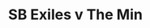 ---
year: "2011"
serialNumber: "0410" 
game: "SB Exiles"
title: "SB Exiles v The Min"
gameLocation: ""
gameDate: ""
result: ""
resultType: ""
type: "game"
---